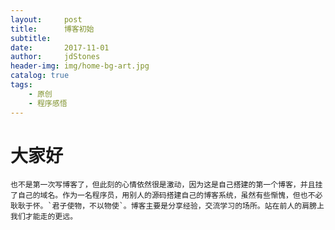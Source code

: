 ```yaml
---
layout:     post
title:      博客初始
subtitle:   
date:       2017-11-01
author:     jdStones
header-img: img/home-bg-art.jpg
catalog: true
tags:
    - 原创
    - 程序感悟
---
```



# 大家好
    也不是第一次写博客了，但此刻的心情依然很是激动，因为这是自己搭建的第一个博客，并且挂了自己的域名。作为一名程序员，用别人的源码搭建自己的博客系统，虽然有些惭愧，但也不必耿耿于怀。`君子使物，不以物使`。博客主要是分享经验，交流学习的场所。站在前人的肩膀上我们才能走的更远。
